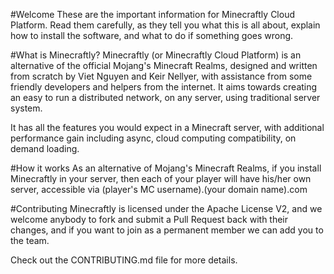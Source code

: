 #Welcome
  These are the important information for Minecraftly Cloud Platform.  Read them carefully,
as they tell you what this is all about, explain how to install the
software, and what to do if something goes wrong. 

#What is Minecraftly?
  Minecraftly (or Minecraftly Cloud Platform) is an alternative of the official Mojang's Minecraft Realms, designed and written from scratch by Viet Nguyen and Keir Nellyer, with assistance from some friendly developers and helpers from the internet. It aims towards creating an easy to run a distributed network, on any server, using traditional server system.

  It has all the features you would expect in a Minecraft server, with additional performance gain
  including async, cloud computing compatibility, on demand
  loading.
  
#How it works
  As an alternative of Mojang's Minecraft Realms, if you install Minecraftly in your server, then each of your player will have his/her own server, accessible via (player's MC username).(your domain name).com
  
#Contributing
  Minecraftly is licensed under the Apache License V2, and we welcome anybody to fork and submit a Pull Request back with their changes, and if you want to join as a permanent member we can add you to the team.

Check out the CONTRIBUTING.md file for more details.

